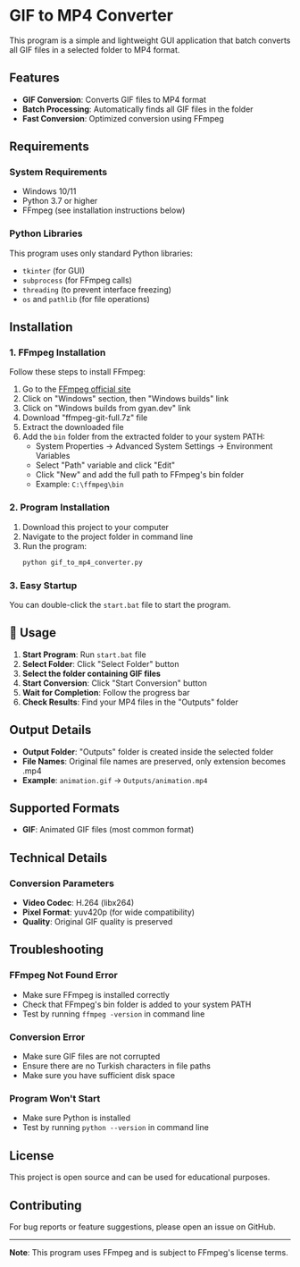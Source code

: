 # GIF to MP4 Converter

This program is a simple and lightweight GUI application that batch converts all GIF files in a selected folder to MP4 format.

## Features

-  **GIF Conversion**: Converts GIF files to MP4 format
-  **Batch Processing**: Automatically finds all GIF files in the folder
-  **Fast Conversion**: Optimized conversion using FFmpeg

## Requirements

### System Requirements
- Windows 10/11
- Python 3.7 or higher
- FFmpeg (see installation instructions below)

### Python Libraries
This program uses only standard Python libraries:
- `tkinter` (for GUI)
- `subprocess` (for FFmpeg calls)
- `threading` (to prevent interface freezing)
- `os` and `pathlib` (for file operations)

## Installation

### 1. FFmpeg Installation

Follow these steps to install FFmpeg:

1. Go to the [FFmpeg official site](https://ffmpeg.org/download.html)
2. Click on "Windows" section, then "Windows builds" link
3. Click on "Windows builds from gyan.dev" link
4. Download "ffmpeg-git-full.7z" file
5. Extract the downloaded file
6. Add the `bin` folder from the extracted folder to your system PATH:
   - System Properties → Advanced System Settings → Environment Variables
   - Select "Path" variable and click "Edit"
   - Click "New" and add the full path to FFmpeg's bin folder
   - Example: `C:\ffmpeg\bin`

### 2. Program Installation

1. Download this project to your computer
2. Navigate to the project folder in command line
3. Run the program:
   ```bash
   python gif_to_mp4_converter.py
   ```

### 3. Easy Startup

You can double-click the `start.bat` file to start the program.

## 📖 Usage

1. **Start Program**: Run `start.bat` file
2. **Select Folder**: Click "Select Folder" button
3. **Select the folder containing GIF files**
4. **Start Conversion**: Click "Start Conversion" button
5. **Wait for Completion**: Follow the progress bar
6. **Check Results**: Find your MP4 files in the "Outputs" folder

##  Output Details

- **Output Folder**: "Outputs" folder is created inside the selected folder
- **File Names**: Original file names are preserved, only extension becomes .mp4
- **Example**: `animation.gif` → `Outputs/animation.mp4`

##  Supported Formats

- **GIF**: Animated GIF files (most common format)

## Technical Details

### Conversion Parameters
- **Video Codec**: H.264 (libx264)
- **Pixel Format**: yuv420p (for wide compatibility)
- **Quality**: Original GIF quality is preserved


## Troubleshooting

### FFmpeg Not Found Error
- Make sure FFmpeg is installed correctly
- Check that FFmpeg's bin folder is added to your system PATH
- Test by running `ffmpeg -version` in command line

### Conversion Error
- Make sure GIF files are not corrupted
- Ensure there are no Turkish characters in file paths
- Make sure you have sufficient disk space

### Program Won't Start
- Make sure Python is installed
- Test by running `python --version` in command line

## License

This project is open source and can be used for educational purposes.

## Contributing

For bug reports or feature suggestions, please open an issue on GitHub.

---

**Note**: This program uses FFmpeg and is subject to FFmpeg's license terms. 

